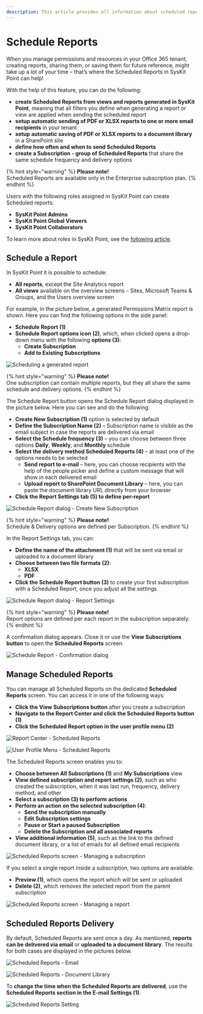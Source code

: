 ```yaml
---
description: This article provides all information about scheduled reports in SysKit Point.
---
```


# Schedule Reports

When you manage permissions and resources in your Office 365 tenant, creating reports, sharing them, or saving them for future reference, might take up a lot of your time – that’s where the Scheduled Reports in SysKit Point can help!

With the help of this feature, you can do the following:

* **create Scheduled Reports from views and reports generated in SysKit Point**, meaning that all filters you define when generating a report or view are applied when sending the scheduled report
* **setup automatic sending of PDF or XLSX reports to one or more email recipients** in your tenant
* **setup automatic saving of PDF or XLSX reports to a document library** in a SharePoint site
* **define how often and when to send Scheduled Reports**
* **create a Subscription - group of Scheduled Reports** that share the same schedule frequency and delivery options

{% hint style="warning" %}
**Please note!**   
Scheduled Reports are available only in the Enterprise subscription plan.
{% endhint %}

Users with the following roles assigned in SysKit Point can create Scheduled reports:

* **SysKit Point Admins**
* **SysKit Point Global Viewers**
* **SysKit Point Collaborators**

To learn more about roles in SysKit Point, see the [following article](../installation-and-configuration/enable-role-based-access.md).

## Schedule a Report

In SysKit Point it is possible to schedule:

* **All reports**, except the Site Analytics report
* **All views** available on the overview screens – Sites, Microsoft Teams & Groups, and the Users overview screen 

For example, in the picture below, a generated Permissions Matrix report is shown. Here you can find the following options in the side panel:

* **Schedule Report \(1\)**
* **Schedule Report options icon \(2\)**, which, when clicked opens a drop-down menu with the following **options \(3\)**:
  * **Create Subscription**
  * **Add to Existing Subscriptions**

![Scheduling a generated report](../.gitbook/assets/schedule-reports_schedule-report.png)

{% hint style="warning" %}
**Please note!**   
One subscription can contain multiple reports, but they all share the same schedule and delivery options.
{% endhint %}

The Schedule Report button opens the Schedule Report dialog displayed in the picture below. Here you can see and do the following:

* **Create New Subscription \(1\)** option is selected by default 
* **Define the Subscription Name \(2\)** – Subscription name is visible as the email subject in case the reports are delivered via email
* **Select the Schedule frequency \(3\)** – you can choose between three options **Daily**, **Weekly**, and **Monthly** schedule
* **Select the delivery method Scheduled Reports \(4\)** – at least one of the options needs to be selected
  * **Send report to e-mail** – here, you can choose recipients with the help of the people picker and define a custom message that will show in each delivered email
  * **Upload report to SharePoint Document Library** – here, you can paste the document library URL directly from your browser
* **Click the Report Settings tab \(5\) to define per-report**

![Schedule Report dialog - Create New Subscription](../.gitbook/assets/schedule-reports_create-subscription-dialog.png)

{% hint style="warning" %}
**Please note!**   
Schedule & Delivery options are defined per Subscription.
{% endhint %}

In the Report Settings tab, you can:

* **Define the name of the attachment \(1\)** that will be sent via email or uploaded to a document library
* **Choose between two file formats \(2\)**:
  * **XLSX**
  * **PDF**
* **Click the Schedule Report button \(3\)** to create your first subscription with a Scheduled Report, once you adjust all the settings 

![Schedule Report dialog - Report Settings](../.gitbook/assets/schedule-reports_create-subscription-dialog-report-settings.png)

{% hint style="warning" %}
**Please note!**   
Report options are defined per each report in the subscription separately.
{% endhint %}

A confirmation dialog appears. Close it or use the **View Subscriptions button** to open the **Scheduled Reports** screen.

![Schedule Report - Confirmation dialog](../.gitbook/assets/schedule-reports_confirmation-dialog.png)

## Manage Scheduled Reports

You can manage all Scheduled Reports on the dedicated **Scheduled Reports** screen. You can access it in one of the following ways:

* **Click the View Subscriptions button** after you create a subscription
* **Navigate to the Report Center and click the Scheduled Reports button \(1\)**
* **Click the Scheduled Report option in the user profile menu \(2\)**

![Report Center - Scheduled Reports](../.gitbook/assets/schedule-reports_report-center.png) 

![User Profile Menu - Scheduled Reports](../.gitbook/assets/schedule-reports_user-profile-menu.png)

The Scheduled Reports screen enables you to:

* **Choose between All Subscriptions \(1\)** and **My Subscriptions** view
* **View defined subscription and report settings \(2\)**, such as who created the subscription, when it was last run, frequency, delivery method, and other 
* **Select a subscription \(3\) to perform actions**
* **Perform an action on the selected subscription \(4\)**:
  * **Send the subscription manually**
  * **Edit Subscription settings**
  * **Pause or Start a paused Subscription**
  * **Delete the Subscription and all associated reports**
* **View additional information \(5\)**, such as the link to the defined document library, or a list of emails for all defined email recipients

![Scheduled Reports screen - Managing a subscription](../.gitbook/assets/schedule-reports_manage-subscription.png)

If you select a single report inside a subscription, two options are available:

* **Preview \(1\)**, which opens the report which will be sent or uploaded
* **Delete \(2\)**, which removes the selected report from the parent subscription

![Scheduled Reports screen - Managing a report](../.gitbook/assets/schedule-reports_manage-report.png)

## Scheduled Reports Delivery

By default, Scheduled Reports are sent once a day. As mentioned, **reports can be delivered via email** or **uploaded to a document library**. The results for both cases are displayed in the pictures below.

![Scheduled Reports - Email](../.gitbook/assets/schedule-reports_email.png)

![Scheduled Reports - Document Library](../.gitbook/assets/schedule-reports_document-library.png)

To **change the time when the Scheduled Reports are delivered**, use the **Scheduled Reports section in the E-mail Settings \(1\)**.

![Scheduled Reports Setting](../.gitbook/assets/schedule-reports_email-settings.png)

